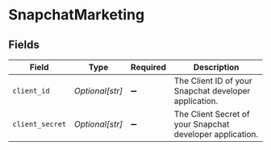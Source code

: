 # SnapchatMarketing


## Fields

| Field                                                     | Type                                                      | Required                                                  | Description                                               |
| --------------------------------------------------------- | --------------------------------------------------------- | --------------------------------------------------------- | --------------------------------------------------------- |
| `client_id`                                               | *Optional[str]*                                           | :heavy_minus_sign:                                        | The Client ID of your Snapchat developer application.     |
| `client_secret`                                           | *Optional[str]*                                           | :heavy_minus_sign:                                        | The Client Secret of your Snapchat developer application. |